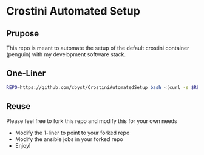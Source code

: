 # Crostini Automated Setup

## Prupose

This repo is meant to automate the setup of the default crostini container (penguin) with my development software stack.

## One-Liner
```bash
REPO=https://github.com/cbyst/CrostiniAutomatedSetup bash <(curl -s $REPO
```

## Reuse

Please feel free to fork this repo and modify this for your own needs
- Modify the 1-liner to point to your forked repo
- Modify the ansible jobs in your forked repo
- Enjoy!